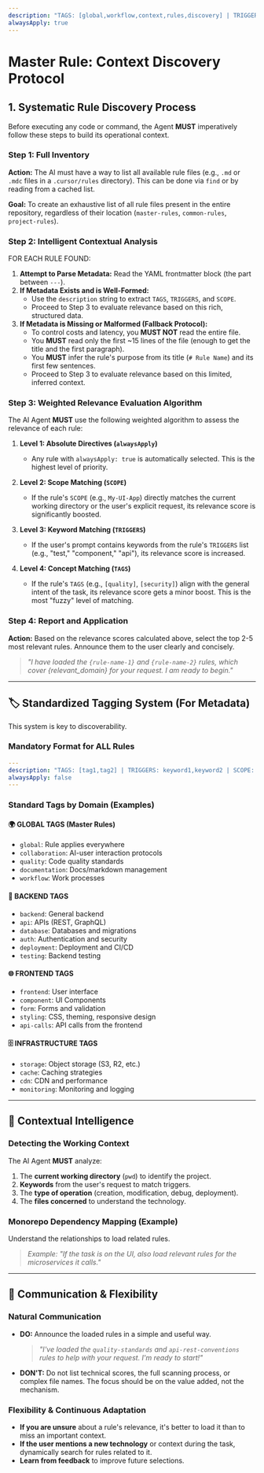 ```yaml
---
description: "TAGS: [global,workflow,context,rules,discovery] | TRIGGERS: rule,context,understand,project,setup | SCOPE: global | DESCRIPTION: Defines the systematic process an AI assistant must follow to discover and select relevant rules and context before starting any task."
alwaysApply: true
---
```

# Master Rule: Context Discovery Protocol

## 1. Systematic Rule Discovery Process

Before executing any code or command, the Agent **MUST** imperatively follow these steps to build its operational context.

### Step 1: Full Inventory
**Action:** The AI must have a way to list all available rule files (e.g., `.md` or `.mdc` files in a `.cursor/rules` directory). This can be done via `find` or by reading from a cached list.

**Goal:** To create an exhaustive list of all rule files present in the entire repository, regardless of their location (`master-rules`, `common-rules`, `project-rules`).

### Step 2: Intelligent Contextual Analysis
FOR EACH RULE FOUND:

1.  **Attempt to Parse Metadata:** Read the YAML frontmatter block (the part between `---`).
2.  **If Metadata Exists and is Well-Formed:**
    *   Use the `description` string to extract `TAGS`, `TRIGGERS`, and `SCOPE`.
    *   Proceed to Step 3 to evaluate relevance based on this rich, structured data.
3.  **If Metadata is Missing or Malformed (Fallback Protocol):**
    *   To control costs and latency, you **MUST NOT** read the entire file.
    *   You **MUST** read only the first ~15 lines of the file (enough to get the title and the first paragraph).
    *   You **MUST** infer the rule's purpose from its title (`# Rule Name`) and its first few sentences.
    *   Proceed to Step 3 to evaluate relevance based on this limited, inferred context.

### Step 3: Weighted Relevance Evaluation Algorithm
The AI Agent **MUST** use the following weighted algorithm to assess the relevance of each rule:

1.  **Level 1: Absolute Directives (`alwaysApply`)**
    *   Any rule with `alwaysApply: true` is automatically selected. This is the highest level of priority.

2.  **Level 2: Scope Matching (`SCOPE`)**
    *   If the rule's `SCOPE` (e.g., `My-UI-App`) directly matches the current working directory or the user's explicit request, its relevance score is significantly boosted.

3.  **Level 3: Keyword Matching (`TRIGGERS`)**
    *   If the user's prompt contains keywords from the rule's `TRIGGERS` list (e.g., "test," "component," "api"), its relevance score is increased.

4.  **Level 4: Concept Matching (`TAGS`)**
    *   If the rule's `TAGS` (e.g., `[quality]`, `[security]`) align with the general intent of the task, its relevance score gets a minor boost. This is the most "fuzzy" level of matching.

### Step 4: Report and Application
**Action:** Based on the relevance scores calculated above, select the top 2-5 most relevant rules. Announce them to the user clearly and concisely.
> *"I have loaded the `{rule-name-1}` and `{rule-name-2}` rules, which cover {relevant_domain} for your request. I am ready to begin."*

---

## 🏷️ Standardized Tagging System (For Metadata)

This system is key to discoverability.

### Mandatory Format for ALL Rules
```yaml
---
description: "TAGS: [tag1,tag2] | TRIGGERS: keyword1,keyword2 | SCOPE: scope | DESCRIPTION: use when..."
alwaysApply: false
---
```

### Standard Tags by Domain (Examples)

#### **🌍 GLOBAL TAGS** (Master Rules)
- `global`: Rule applies everywhere
- `collaboration`: AI-user interaction protocols
- `quality`: Code quality standards
- `documentation`: Docs/markdown management
- `workflow`: Work processes

#### **🔧 BACKEND TAGS** 
- `backend`: General backend
- `api`: APIs (REST, GraphQL)
- `database`: Databases and migrations
- `auth`: Authentication and security
- `deployment`: Deployment and CI/CD
- `testing`: Backend testing

#### **🌐 FRONTEND TAGS**
- `frontend`: User interface
- `component`: UI Components
- `form`: Forms and validation
- `styling`: CSS, theming, responsive design
- `api-calls`: API calls from the frontend

#### **🗄️ INFRASTRUCTURE TAGS**
- `storage`: Object storage (S3, R2, etc.)
- `cache`: Caching strategies
- `cdn`: CDN and performance
- `monitoring`: Monitoring and logging

---

## 🧠 Contextual Intelligence

### Detecting the Working Context
The AI Agent **MUST** analyze:

1.  The **current working directory** (`pwd`) to identify the project.
2.  **Keywords** from the user's request to match triggers.
3.  The **type of operation** (creation, modification, debug, deployment).
4.  The **files concerned** to understand the technology.

### Monorepo Dependency Mapping (Example)
Understand the relationships to load related rules.
> *Example: "If the task is on the UI, also load relevant rules for the microservices it calls."*

---

## 🧠 Communication & Flexibility

### Natural Communication
-   **DO:** Announce the loaded rules in a simple and useful way.
    > *"I've loaded the `quality-standards` and `api-rest-conventions` rules to help with your request. I'm ready to start!"*
-   **DON'T:** Do not list technical scores, the full scanning process, or complex file names. The focus should be on the value added, not the mechanism.

### Flexibility & Continuous Adaptation
-   **If you are unsure** about a rule's relevance, it's better to load it than to miss an important context.
-   **If the user mentions a new technology** or context during the task, dynamically search for rules related to it.
-   **Learn from feedback** to improve future selections. 